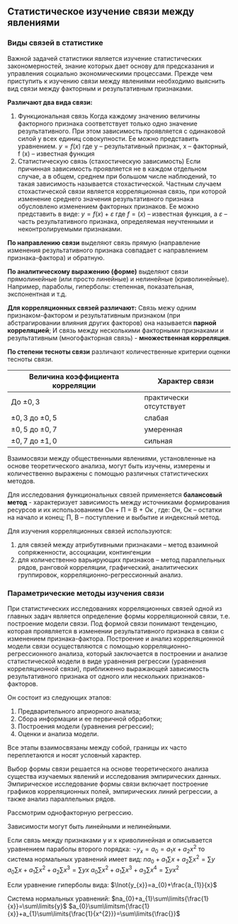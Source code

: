 ## Статистическое изучение связи между явлениями

### Виды связей в статистике

Важной задачей статистики является изучение статистических закономерностей, знание которых дает основу для предсказания и управления социально экономическими процессами. 
Прежде чем приступить к изучению связи между явлениями необходимо выяснить вид связи между факторным и результативным признаками.

**Различают два вида связи:**

1. Функциональная связь
   Когда каждому значению величины факторного признака соответствует только одно значение результативного. При этом зависимость проявляется с одинаковой силой у всех единиц совокупности. Ее можно представить уравнением.
   $y=f(x)$
   где у – результативный признак, x – факторный, f (x) – известная функция
2. Статистическую связь (стахостическую зависимость) 
   Если причинная зависимость проявляется не в каждом отдельном случае, а в общем, среднем при большом числе наблюдений, то такая зависимость называется стохастической. 
   Частным случаем стохастической связи является корреляционная связь, при которой изменение среднего значения результативного признака обусловлено изменением факторных признаков. 
   Ее можно представить в виде: $y=f(x)+\varepsilon$
   где $f=(x)$ – известная функция, а $\varepsilon$ – часть результативного признака, определяемая неучтенными и неконтролируемыми признаками.

**По направлению связи** выделяют связь прямую (направление изменения результативного признака совпадает с направлением признака-фактора) и обратную.

**По аналитическому выражению (форме)** выделяют связи прямолинейные (или просто линейные) и нелинейные (криволинейные). Например, параболы, гиперболы: степенная, показательная, экспонентная и т.д.

**Для корреляционных связей различают:**
Связь межу одним признаком-фактором и результативным признаком (при абстрагировании влияния других факторов) она называется **парной корреляцией**; И связь между несколькими факторными признаками и результативным (многофакторная связь) - **множественная корреляция**.

**По степени тесноты связи** различают количественные критерии оценки тесноты связи.

| Величина коэффициента корреляции | Характер связи          |
| -------------------------------- | ----------------------- |
| До $\pm0,3$                      | практически отсутствует |
| $\pm0,3$ до $\pm0,5$             | слабая                  |
| $\pm0,5$ до $\pm0,7$             | умеренная               |
| $\pm0,7$ до $\pm1,0$             | сильная                 |

Взаимосвязи между общественными явлениями, установленные на основе теоретического анализа, могут быть изучены, измерены и количественно выражены с помощью различных статистических методов.

Для исследования функциональных связей применяется **балансовый метод**  - характеризует зависимость между источниками формирования ресурсов и их использованием 
Он + П = В + Ок , 
где: Он, Ок – остатки на начало и конец; П, В – поступление и выбытие и индексный метод.

Для изучения корреляционных связей используются: 

1. для связей между атрибутивными признаками – метод взаимной сопряженности, ассоциации, контингенции
2. для количественно варьирующих признаков – метод параллельных рядов, ранговой корреляции, графический, аналитических группировок, корреляционно-регрессионный анализ.

### Параметрические методы изучения связи

При статистических исследованиях корреляционных связей одной из главных задач является определение формы корреляционной связи, т.е. построение модели связи. 
Под формой связи понимают тенденцию, которая проявляется в изменении результативного признака в связи с изменением признака-фактора.
Построение и анализ корреляционной модели связи осуществляются с помощью корреляционно-регрессионного анализа, который заключается в построении и анализе статистической модели в виде уравнения регрессии (уравнения корреляционной связи), приближенно выражающей зависимость результативного признака от одного или нескольких признаков-факторов.

Он состоит из следующих этапов:

1. Предварительного априорного анализа;
2. Сбора информации и ее первичной обработки;
3. Построения модели (уравнения регрессии);
4. Оценки и анализа модели.

Все этапы взаимосвязаны между собой, границы их часто переплетаются и носят условный характер.

Выбор формы связи решается на основе теоретического анализа существа изучаемых явлений и исследования эмпирических данных. Эмпирическое исследование формы связи включает построение графиков корреляционных полей, эмпирических линий регрессии, а также анализ параллельных рядов.

Рассмотрим однофакторную регрессию.

Зависимости могут быть линейными и нелинейными.

Если связь между признаками у и х криволинейная и описывается уравнением параболы второго порядка:
$\lnot{y_{x}}=a_{0}=a_{1}x+a_{2}x^{2}$
то система нормальных уравнений имеет вид:
$na_{0}+a_{1}\sum\limits{x}+a_{2}\sum\limits{x^{2}}=\sum\limits{y}$
$a_{0}\sum\limits{x}+a_{1}\sum\limits{x^{2}}+a_{2}\sum\limits{x^{3}}=\sum\limits{yx}$
$a_{0}\sum\limits{x^{2}}+a_{1}\sum\limits{x^{3}}+a_{3}\sum\limits{x^{4}}=\sum\limits{yx^{2}}$

Если уравнение гиперболы вида:
$\lnot{y_{x}}=a_{0}+\frac{a_{1}}{x}$

Система нормальных уравнений:
$na_{0}+a_{1}\sum\limits{\frac{1}{x}}=\sum\limits{y}$
$a_{0}\sum\limitsm{\frac{1}{x}}+a_{1}\sum\limits{\frac{1}{x^{2}}}=\sum\limits{\frac{}}$
